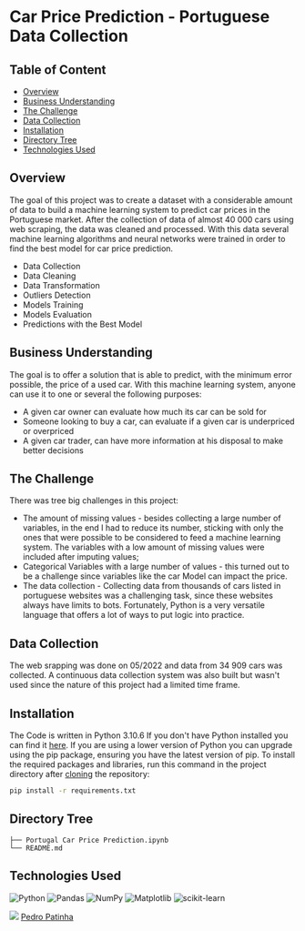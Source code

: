 # Car Price Prediction - Portuguese Data Collection

## Table of Content
  * [Overview](#Overview)
  * [Business Understanding](#Business-Understanding)
  * [The Challenge](#The-Challenge)
  * [Data Collection](#Data-Collection)
  * [Installation](#Installation)
  * [Directory Tree](#Directory-Tree)
  * [Technologies Used](#technologies-used)

## Overview
The goal of this project was to create a dataset with a considerable amount of data to build a machine learning system to predict car prices in the Portuguese market.
After the collection of data of almost 40 000 cars using web scraping, the data was cleaned and processed. With this data several machine learning algorithms and neural networks were trained in order to find the best model for car price prediction.
* Data Collection
* Data Cleaning
* Data Transformation
* Outliers Detection
* Models Training
* Models Evaluation
* Predictions with the Best Model

## Business Understanding
The goal is to offer a solution that is able to predict, with the minimum error possible, the price of a used car.
With this machine learning system, anyone can use it to one or several the following purposes:
* A given car owner can evaluate how much its car can be sold for
* Someone looking to buy a car, can evaluate if a given car is underpriced or overpriced
* A given car trader, can have more information at his disposal to make better decisions

## The Challenge
There was tree big challenges in this project:
* The amount of missing values - besides collecting a large number of variables, in the end I had to reduce its number, sticking with only the ones that were possible to be considered to feed a machine learning system. The variables with a low amount of missing values were included after imputing values;
* Categorical Variables with a large number of values - this turned out to be a challenge since variables like the car Model can impact the price. 
* The data collection - Collecting data from thousands of cars listed in portuguese websites was a challenging task, since these websites always have limits to bots. Fortunately, Python is a very versatile language that offers a lot of ways to put logic into practice.

## Data Collection
The web srapping was done on 05/2022 and data from 34 909 cars was collected. A continuous data collection system was also built but wasn't used since the nature of this project had a limited time frame.

## Installation
The Code is written in Python 3.10.6 If you don't have Python installed you can find it [here](https://www.python.org/downloads/). If you are using a lower version of Python you can upgrade using the pip package, ensuring you have the latest version of pip. To install the required packages and libraries, run this command in the project directory after [cloning](https://www.howtogeek.com/451360/how-to-clone-a-github-repository/) the repository:
```bash
pip install -r requirements.txt
```

## Directory Tree 
```
├── Portugal Car Price Prediction.ipynb
└── README.md
```

## Technologies Used

![Python](https://img.shields.io/badge/python-3670A0?style=for-the-badge&logo=python&logoColor=ffdd54) ![Pandas](https://img.shields.io/badge/pandas-%23150458.svg?style=for-the-badge&logo=pandas&logoColor=white) ![NumPy](https://img.shields.io/badge/numpy-%23013243.svg?style=for-the-badge&logo=numpy&logoColor=white) ![Matplotlib](https://img.shields.io/badge/Matplotlib-%23ffffff.svg?style=for-the-badge&logo=Matplotlib&logoColor=black) ![scikit-learn](https://img.shields.io/badge/scikit--learn-%23F7931E.svg?style=for-the-badge&logo=scikit-learn&logoColor=white)


<img src="https://img.icons8.com/color/30/000000/linkedin.png"/> [Pedro Patinha](https://www.linkedin.com/in/pedromaiapatinha/)

